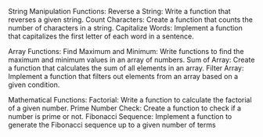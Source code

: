 String Manipulation Functions:
Reverse a String: Write a function that reverses a given string.
Count Characters: Create a function that counts the number of characters in a string.
Capitalize Words: Implement a function that capitalizes the first letter of each word in a sentence.


Array Functions:
Find Maximum and Minimum: Write functions to find the maximum and minimum values in an array of numbers.
Sum of Array: Create a function that calculates the sum of all elements in an array.
Filter Array: Implement a function that filters out elements from an array based on a given condition.


Mathematical Functions:
Factorial: Write a function to calculate the factorial of a given number.
Prime Number Check: Create a function to check if a number is prime or not.
Fibonacci Sequence: Implement a function to generate the Fibonacci sequence up to a given number of terms

